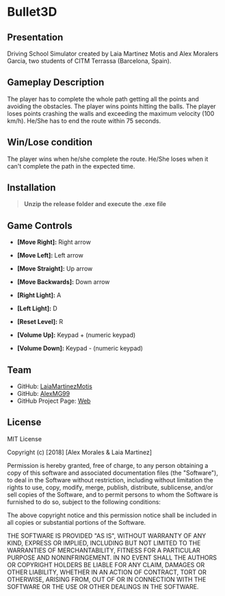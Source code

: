# Bullet3D
## Presentation

Driving School Simulator created by Laia Martinez Motis and Alex Moralers Garcia, two students of CITM Terrassa (Barcelona, Spain).

## Gameplay Description

The player has to complete the whole path getting all the points and avoiding the obstacles. The player wins points hitting the balls. The player loses points crashing the walls and exceeding the maximum velocity (100 km/h). He/She has to end the route within 75 seconds.

## Win/Lose condition
The player wins when he/she complete the route. He/She loses when it can't complete the path in the expected time.

## Installation
> __Unzip the release folder and execute the .exe file__

## Game Controls
* __[Move Right]:__ Right arrow
* __[Move Left]:__ Left arrow
* __[Move Straight]:__ Up arrow
* __[Move Backwards]:__ Down arrow

* __[Right Light]:__ A
* __[Left Light]:__ D
* __[Reset Level]:__ R

* __[Volume Up]:__ Keypad + (numeric keypad)
* __[Volume Down]:__ Keypad - (numeric keypad)

## Team
* GitHub: [LaiaMartinezMotis](https://github.com/LaiaMartinezMotis)
* GitHub: [AlexMG99](https://github.com/AlexMG99)
* GitHub Project Page: [Web](https://github.com/LaiaMartinezMotis/Bullet3D)

## License

MIT License

Copyright (c) [2018] [Alex Morales & Laia Martinez]

Permission is hereby granted, free of charge, to any person obtaining a copy
of this software and associated documentation files (the "Software"), to deal
in the Software without restriction, including without limitation the rights
to use, copy, modify, merge, publish, distribute, sublicense, and/or sell
copies of the Software, and to permit persons to whom the Software is
furnished to do so, subject to the following conditions:

The above copyright notice and this permission notice shall be included in all
copies or substantial portions of the Software.

THE SOFTWARE IS PROVIDED "AS IS", WITHOUT WARRANTY OF ANY KIND, EXPRESS OR
IMPLIED, INCLUDING BUT NOT LIMITED TO THE WARRANTIES OF MERCHANTABILITY,
FITNESS FOR A PARTICULAR PURPOSE AND NONINFRINGEMENT. IN NO EVENT SHALL THE
AUTHORS OR COPYRIGHT HOLDERS BE LIABLE FOR ANY CLAIM, DAMAGES OR OTHER
LIABILITY, WHETHER IN AN ACTION OF CONTRACT, TORT OR OTHERWISE, ARISING FROM,
OUT OF OR IN CONNECTION WITH THE SOFTWARE OR THE USE OR OTHER DEALINGS IN THE
SOFTWARE.
